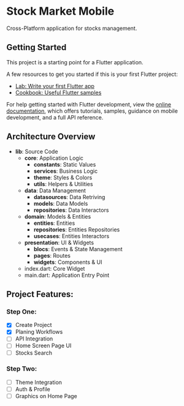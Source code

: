 # Stock Market Mobile

Cross-Platform application for stocks management.

## Getting Started

This project is a starting point for a Flutter application.

A few resources to get you started if this is your first Flutter project:

- [Lab: Write your first Flutter app](https://docs.flutter.dev/get-started/codelab)
- [Cookbook: Useful Flutter samples](https://docs.flutter.dev/cookbook)

For help getting started with Flutter development, view the
[online documentation](https://docs.flutter.dev/), which offers tutorials,
samples, guidance on mobile development, and a full API reference.


## Architecture Overview

- **lib**: Source Code
  - **core**: Application Logic
    - **constants**: Static Values
    - **services**: Business Logic
    - **theme**: Styles & Colors
    - **utils**: Helpers & Utilities
  - **data**: Data Management
    - **datasources**: Data Retriving
    - **models**: Data Models
    - **repositories**: Data Interactors
  - **domain**: Models & Entities
    - **entities**: Entities
    - **repositories**: Entities Repositories
    - **usecases**: Entities Interactors
  - **presentation**: UI & Widgets
    - **blocs**: Events & State Management
    - **pages**: Routes
    - **widgets**: Components & UI
  - index.dart: Core Widget
  - main.dart: Application Entry Point

## Project Features:

### Step One:
- [x] Create Project
- [x] Planing Workflows
- [ ] API Integration
- [ ] Home Screen Page UI
- [ ] Stocks Search

### Step Two:
- [ ] Theme Integration
- [ ] Auth & Profile
- [ ] Graphics on Home Page
